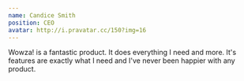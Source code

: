```yaml
---
name: Candice Smith
position: CEO
avatar: http://i.pravatar.cc/150?img=16
---
```


Wowza! is a fantastic product. It does everything I need and more. It's features are exactly what I need and I've never been happier with any product. 

